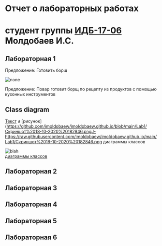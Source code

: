 # Отчет о лабораторных работах
# студент группы [ИДБ-17-06](https://github.com/stankin/design-part-1/wiki/list-idb-17-06) Молдобаев И.С.

## Лабораторная 1

Предложение: Готовить борщ

![none](https://github.com/imoldobaew/imoldobaew.github.io/blob/main/Lab1/Скриншот%2018-10-2020%20172056.png)

Предложение: Повар готовит борщ по рецепту из продуктов с помощью кухонных инструментов

## Class diagram
[Текст](https://github.com/imoldobaew/imoldobaew.github.io/blob/main/Lab1/class_diagram.txt) и
[рисунок](https://github.com/imoldobaew/imoldobaew.github.io/blob/main/Lab1/Скриншот%2018-10-2020%20182846.pngJ-https://raw.githubusercontent.com/imoldobaew/imoldobaew.github.io/main/Lab1/Скриншот%2018-10-2020%20182846.png диаграммы классов
 
![blah](http://www.plantuml.com/plantuml/proxy?idx=0&src=https://raw.githubusercontent.com/okoff/okoff.github.io/master/oop/lab1/uml-1.txt)<br>
[диаграммы классов](https://camo.githubusercontent.com/773a17d688e31681b29681eb0bdd16cb04dc0cd7/687474703a2f2f7777772e706c616e74756d6c2e636f6d2f706c616e74756d6c2f70726f78793f6964783d30267372633d68747470733a2f2f7261772e67697468756275736572636f6e74656e742e636f6d2f6f6b6f66662f6f6b6f66662e6769746875622e696f2f6d61737465722f6f6f702f6c6162312f756d6c2d312e747874)
## Лабораторная 2

## Лабораторная 3

## Лабораторная 4

## Лабораторная 5

## Лабораторная 6
